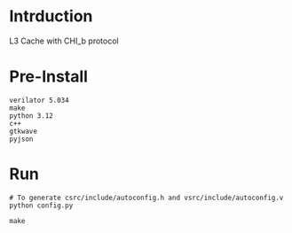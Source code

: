 # Intrduction
L3 Cache with CHI_b protocol

# Pre-Install
```
verilator 5.034
make
python 3.12
c++
gtkwave
pyjson
```

# Run
```
# To generate csrc/include/autoconfig.h and vsrc/include/autoconfig.v
python config.py

make
```